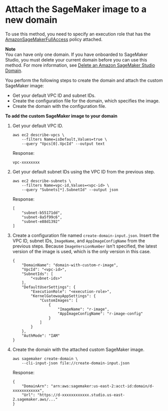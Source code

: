 # Attach the SageMaker image to a new domain<a name="studio-byoi-sdk-attach-new-domain"></a>

To use this method, you need to specify an execution role that has the [AmazonSageMakerFullAccess](https://console.aws.amazon.com/iam/home?#/policies/arn:aws:iam::aws:policy/AmazonSageMakerFullAccess) policy attached\.

**Note**  
You can have only one domain\. If you have onboarded to SageMaker Studio, you must delete your current domain before you can use this method\. For more information, see [Delete an Amazon SageMaker Studio Domain](gs-studio-delete-domain.md)\.

You perform the following steps to create the domain and attach the custom SageMaker image:
+ Get your default VPC ID and subnet IDs\.
+ Create the configuration file for the domain, which specifies the image\.
+ Create the domain with the configuration file\.

**To add the custom SageMaker image to your domain**

1. Get your default VPC ID\.

   ```
   aws ec2 describe-vpcs \
       --filters Name=isDefault,Values=true \
       --query "Vpcs[0].VpcId" --output text
   ```

   Response:

   ```
   vpc-xxxxxxxx
   ```

1. Get your default subnet IDs using the VPC ID from the previous step\.

   ```
   aws ec2 describe-subnets \
       --filters Name=vpc-id,Values=<vpc-id> \
       --query "Subnets[*].SubnetId" --output json
   ```

   Response:

   ```
   [
       "subnet-b55171dd",
       "subnet-8a5f99c6",
       "subnet-e88d1392"
   ]
   ```

1. Create a configuration file named `create-domain-input.json`\. Insert the VPC ID, subnet IDs, `ImageName`, and `AppImageConfigName` from the previous steps\. Because `ImageVersionNumber` isn't specified, the latest version of the image is used, which is the only version in this case\.

   ```
   {
       "DomainName": "domain-with-custom-r-image",
       "VpcId": "<vpc-id>",
       "SubnetIds": [
           "<subnet-ids>"
       ],
       "DefaultUserSettings": {
           "ExecutionRole": "<execution-role>",
           "KernelGatewayAppSettings": {
               "CustomImages": [
                   {
                       "ImageName": "r-image",
                       "AppImageConfigName": "r-image-config"
                   }
               ]
           }
       },
       "AuthMode": "IAM"
   }
   ```

1. Create the domain with the attached custom SageMaker image\.

   ```
   aws sagemaker create-domain \
       --cli-input-json file://create-domain-input.json
   ```

   Response:

   ```
   {
       "DomainArn": "arn:aws:sagemaker:us-east-2:acct-id:domain/d-xxxxxxxxxxxx",
       "Url": "https://d-xxxxxxxxxxxx.studio.us-east-2.sagemaker.aws/..."
   }
   ```